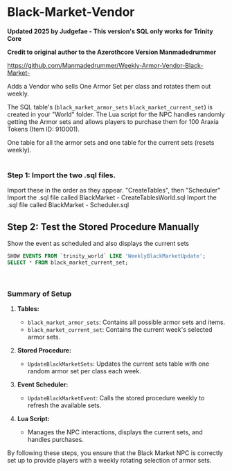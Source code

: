 # Black-Market-Vendor
**Updated 2025 by Judgefae - This version's SQL only works for Trinity Core**

**Credit to original author to the Azerothcore Version Manmadedrummer**

https://github.com/Manmadedrummer/Weekly-Armor-Vendor-Black-Market-

Adds a Vendor who sells One Armor Set per class and rotates them out weekly.

The SQL table's (`black_market_armor_sets` `black_market_current_set`) is created in your "World" folder. The Lua script for the NPC handles randomly getting the Armor sets and allows players to purchase them for 100 Araxia Tokens (Item ID: 910001).


One table for all the armor sets and one table for the current sets (resets weekly).
<br>
<br>
### Step 1: Import the two .sql files.
Import these in the order as they appear. "CreateTables", then "Scheduler"
Import the .sql file called BlackMarket - CreateTablesWorld.sql
Import the .sql file called BlackMarket - Scheduler.sql

## Step 2: Test the Stored Procedure Manually
Show the event as scheduled and also displays the current sets

```sql
SHOW EVENTS FROM `trinity_world` LIKE 'WeeklyBlackMarketUpdate';
SELECT * FROM black_market_current_set;
```

<br>

### Summary of Setup

1. **Tables:**
    - `black_market_armor_sets`: Contains all possible armor sets and items.
    - `black_market_current_set`: Contains the current week's selected armor sets.

2. **Stored Procedure:**
    - `UpdateBlackMarketSets`: Updates the current sets table with one random armor set per class each week.

3. **Event Scheduler:**
    - `UpdateBlackMarketEvent`: Calls the stored procedure weekly to refresh the available sets.

4. **Lua Script:**
    - Manages the NPC interactions, displays the current sets, and handles purchases.

By following these steps, you ensure that the Black Market NPC is correctly set up to provide players with a weekly rotating selection of armor sets.
